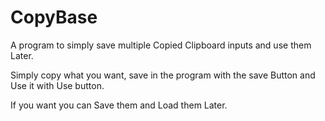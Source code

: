 # CopyBase

A program to simply save multiple Copied Clipboard inputs and use them Later.

Simply copy what you want, save in the program with the save Button and Use it with Use button.

If you want you can Save them and Load them Later.